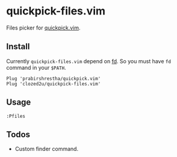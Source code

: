 # quickpick-files.vim
Files picker for [quickpick.vim](https://github.com/prabirshrestha/quickpick.vim).

## Install
Currently `quickpick-files.vim` depend on [fd](https://github.com/sharkdp/fd). So you must have `fd` command in your `$PATH`.

```vim
Plug 'prabirshrestha/quickpick.vim'
Plug 'clozed2u/quickpick-files.vim'
```

## Usage

```vim
:Pfiles
```

## Todos
- Custom finder command.
